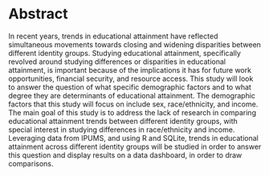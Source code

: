 # Abstract

In recent years, trends in educational attainment have reflected simultaneous movements towards closing and widening disparities between different identity groups. Studying educational attainment, specifically revolved around studying differences or disparities in educational attainment, is important because of the implications it has for future work opportunities, financial security, and resource access. This study will look to answer the question of what specific demographic factors and to what degree they are determinants of educational attainment. The demographic factors that this study will focus on include sex, race/ethnicity, and income. The main goal of this study is to address the lack of research in comparing educational attainment trends between different identity groups, with special interest in studying differences in race/ethnicity and income. Leveraging data from IPUMS, and using R and SQLite, trends in educational attainment across different identity groups will be studied in order to answer this question and display results on a data dashboard, in order to draw comparisons.

